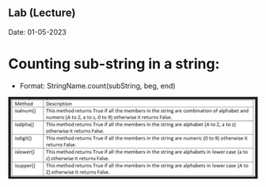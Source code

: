 ## Lab (Lecture)

Date: 01-05-2023

# Counting sub-string in a string:

- Format: StringName.count(subString, beg, end)

![alt](stringTestingMethods.jpg)